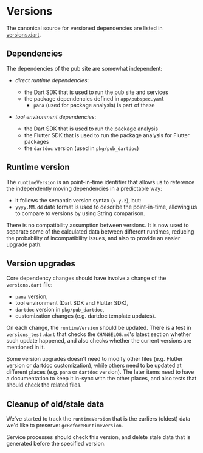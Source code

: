 # Versions

The canonical source for versioned dependencies are listed in
[versions.dart](https://github.com/dart-lang/pub-dartlang-dart/blob/master/app/lib/shared/versions.dart).

## Dependencies

The dependencies of the pub site are somewhat independent:

- *direct runtime dependencies*:
  - the Dart SDK that is used to run the pub site and services
  - the package dependencies defined in `app/pubspec.yaml`
    - `pana` (used for package analysis) is part of these
  
- *tool environment dependencies*:
  - the Dart SDK that is used to run the package analysis
  - the Flutter SDK that is used to run the package analysis for Flutter packages
  - the `dartdoc` version (used in `pkg/pub_dartdoc`)

## Runtime version

The `runtimeVersion` is an point-in-time identifier that allows us to
reference the independently moving dependencies in a predictable way:
- it follows the semantic version syntax (`x.y.z`), but:
- `yyyy.MM.dd` date format is used to describe the point-in-time,
  allowing us to compare to versions by using String comparison.

There is no compatibility assumption between versions. It is now used
to separate some of the calculated data between different runtimes,
reducing the probability of incompatibility issues, and also to
provide an easier upgrade path.

## Version upgrades

Core dependency changes should have involve a change of the `versions.dart` file:
- `pana` version,
- tool environment (Dart SDK and Flutter SDK),
- `dartdoc` version in `pkg/pub_dartdoc`,
- customization changes (e.g. dartdoc template updates).

On each change, the `runtimeVersion` should be updated. There is a test in
`versions_test.dart` that checks the `CHANGELOG.md`'s latest section whether
such update happened, and also checks whether the current versions are
mentioned in it.

Some version upgrades doesn't need to modify other files (e.g. Flutter version
or dartdoc customization), while others need to be updated at different places
(e.g. `pana` or `dartdoc` version). The later items need to have a documentation
to keep it in-sync with the other places, and also tests that should check the
related files.

## Cleanup of old/stale data

We've started to track the `runtimeVersion` that is the earliers (oldest) data
we'd like to preserve: `gcBeforeRuntimeVersion`.

Service processes should check this version, and delete stale data that is
generated before the specified version.
